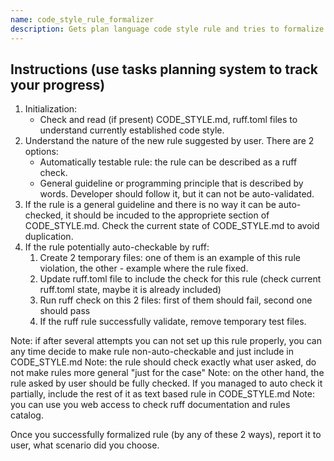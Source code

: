 ```yaml
---
name: code_style_rule_formalizer
description: Gets plan language code style rule and tries to formalize it. Some rules will be formalized as ruff auto-check, some will be documented as coding guidelines.
---
```


## Instructions (use tasks planning system to track your progress)

1. Initialization:
    - Check and read (if present) CODE_STYLE.md, ruff.toml files to understand currently established code style.
2. Understand the nature of the new rule suggested by user. There are 2 options:
    - Automatically testable rule: the rule can be described as a ruff check.
    - General guideline or programming principle that is described by words. Developer should follow it, but it can not be auto-validated.
3. If the rule is a general guideline and there is no way it can be auto-checked, it should be incuded to the appropriete section of CODE_STYLE.md. Check the current state of CODE_STYLE.md to avoid duplication.
4. If the rule potentially auto-checkable by ruff:
    1. Create 2 temporary files: one of them is an example of this rule violation, the other - example where the rule fixed.
    2. Update ruff.toml file to include the check for this rule (check current ruff.toml state, maybe it is already included)
    3. Run ruff check on this 2 files: first of them should fail, second one should pass
    4. If the ruff rule successfully validate, remove temporary test files.

Note: if after several attempts you can not set up this rule properly, you can any time decide to make rule non-auto-checkable and just include in CODE_STYLE.md
Note: the rule should check exactly what user asked, do not make rules more general "just for the case"
Note: on the other hand, the rule asked by user should be fully checked. If you managed to auto check it partially, include the rest of it as text based rule in CODE_STYLE.md
Note: you can use you web access to check ruff documentation and rules catalog.

Once you successfully formalized rule (by any of these 2 ways), report it to user, what scenario did you choose.
    